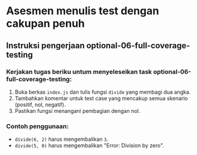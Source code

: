 # Asesmen menulis test dengan cakupan penuh

## Instruksi pengerjaan optional-06-full-coverage-testing

### Kerjakan tugas beriku untum menyeleseikan task optional-06-full-coverage-testing:
1. Buka berkas `index.js` dan tulis fungsi `divide` yang membagi dua angka.
2. Tambahkan komentar untuk test case yang mencakup semua skenario (positif, nol, negatif).
3. Pastikan fungsi menangani pembagian dengan nol.

### Contoh penggunaan:
- `divide(6, 2)` harus mengembalikan `3`.
- `divide(5, 0)` harus mengembalikan "Error: Division by zero".